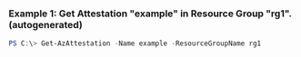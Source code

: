 ### Example 1: Get Attestation "example" in Resource Group "rg1".  (autogenerated)
```powershell
PS C:\> Get-AzAttestation -Name example -ResourceGroupName rg1
```

